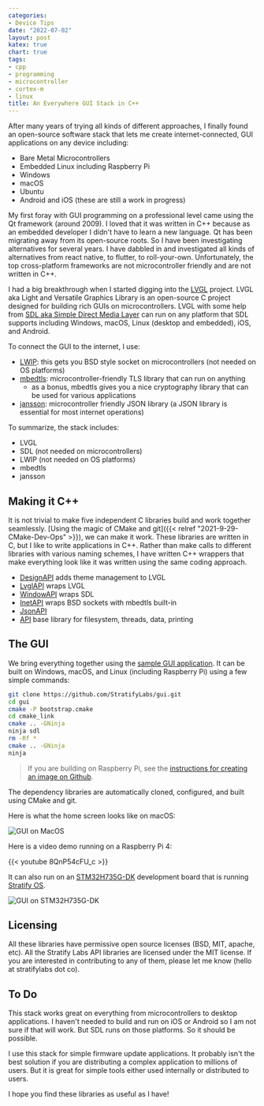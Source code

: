 ```yaml
---
categories:
- Device Tips
date: "2022-07-02"
layout: post
katex: true
chart: true
tags:
- cpp
- programming
- microcontroller
- cortex-m
- linux
title: An Everywhere GUI Stack in C++
---
```


After many years of trying all kinds of different approaches, I finally found an open-source software stack that lets me create internet-connected, GUI applications on any device including:

- Bare Metal Microcontrollers
- Embedded Linux including Raspberry Pi
- Windows
- macOS
- Ubuntu
- Android and iOS (these are still a work in progress)

My first foray with GUI programming on a professional level came using the Qt framework (around 2009). I loved that it was written in C++ because as an embedded developer I didn't have to learn a new language. Qt has been migrating away from its open-source roots. So I have been investigating alternatives for several years. I have dabbled in and investigated all kinds of alternatives from react native, to flutter, to roll-your-own. Unfortunately, the top cross-platform frameworks are not microcontroller friendly and are not written in C++.

I had a big breakthrough when I started digging into the [LVGL](https://lvgl.io/) project. LVGL aka Light and Versatile Graphics Library is an open-source C project designed for building rich GUIs on microcontrollers. LVGL with some help from [SDL aka Simple Direct Media Layer](https://www.libsdl.org/) can run on any platform that SDL supports including Windows, macOS, Linux (desktop and embedded), iOS, and Android.

To connect the GUI to the internet, I use:

- [LWIP](https://savannah.nongnu.org/projects/lwip/): this gets you BSD style socket on microcontrollers (not needed on OS platforms)
- [mbedtls](https://tls.mbed.org/): microcontroller-friendly TLS library that can run on anything
  - as a bonus, mbedtls gives you a nice cryptography library that can be used for various applications
- [jansson](https://jansson.readthedocs.io/en/latest/): microcontroller friendly JSON library (a JSON library is essential for most internet operations)


To summarize, the stack includes:

- LVGL
- SDL (not needed on microcontrollers)
- LWIP (not needed on OS platforms)
- mbedtls
- jansson


## Making it C++

It is not trivial to make five independent C libraries build and work together seamlessly. [Using the magic of CMake and git]({{< relref "2021-9-29-CMake-Dev-Ops" >}}), we can make it work. These libraries are written in C, but I like to write applications in C++. Rather than make calls to different libraries with various naming schemes, I have written C++ wrappers that make everything look like it was written using the same coding approach.

- [DesignAPI](https://github.com/StratifyLabs/DesignAPI) adds theme management to LVGL
- [LvglAPI](https://github.com/StratifyLabs/LvglAPI) wraps LVGL
- [WindowAPI](https://github.com/StratifyLabs/WindowAPI) wraps SDL
- [InetAPI](https://github.com/StratifyLabs/InetAPI) wraps BSD sockets with mbedtls built-in
- [JsonAPI](https://github.com/StratifyLabs/JsonAPI)
- [API](https://github.com/StratifyLabs/API) base library for filesystem, threads, data, printing

## The GUI

We bring everything together using the [sample GUI application](https://github.com/StratifyLabs/gui). It can be built on Windows, macOS, and Linux (including Raspberry Pi) using a few simple commands:

```sh
git clone https://github.com/StratifyLabs/gui.git
cd gui
cmake -P bootstrap.cmake
cd cmake_link
cmake .. -GNinja
ninja sdl
rm -Rf *
cmake .. -GNinja
ninja
```

> If you are building on Raspberry Pi, see the [instructions for creating an image on Github](https://github.com/StratifyLabs/gui/blob/main/RPI.md).

The dependency libraries are automatically cloned, configured, and built using CMake and git.

Here is what the home screen looks like on macOS:

![GUI on MacOS](/images/gui-macos.png)

Here is a video demo running on a Raspberry Pi 4:

{{< youtube 8QnP54cFU_c  >}}

It can also run on an [STM32H735G-DK](https://github.com/StratifyLabs/STM32H735G-DK) development board that is running [Stratify OS](https://github.com/StratifyLabs/StratifyOS).


![GUI on STM32H735G-DK](/images/gui-stratifyos-1.png)

## Licensing

All these libraries have permissive open source licenses (BSD, MIT, apache, etc). All the Stratify Labs API libraries are licensed under the MIT license. If you are interested in contributing to any of them, please let me know (hello at stratifylabs dot co).

## To Do

This stack works great on everything from microcontrollers to desktop applications. I haven't needed to build and run on iOS or Android so I am not sure if that will work. But SDL runs on those platforms. So it should be possible.

I use this stack for simple firmware update applications. It probably isn't the best solution if you are distributing a complex application to millions of users. But it is great for simple tools either used internally or distributed to users.

I hope you find these libraries as useful as I have!

